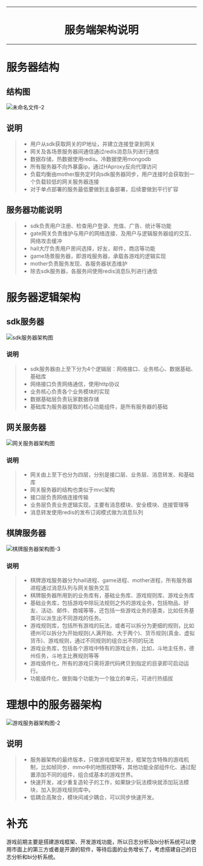 ***
# <center> 服务端架构说明
***
# 服务器结构

## 结构图

![未命名文件-2](/Users/huazhengyang/Downloads/未命名文件-2.png)

## 说明

> + 用户从sdk获取网关的IP地址，并建立连接登录到网关
> + 网关及各场景服务器间通信通过redis消息队列进行通信
> + 数据存储，热数据使用redis。冷数据使用mongodb
> + 所有服务器不向外暴露ip，通过HAproxy反向代理访问
> + 负载均衡由mother服务定时向sdk服务器同步，用户连接时会获取到一个负载较低的网关服务器连接  
> + 对于单点部署的服务最低要做到主备部署，后续要做到平行扩容



## 服务器功能说明

> + sdk负责用户注册、检查用户登录、充值、广告、统计等功能
> + gate网关负责维护与用户的网络连接、及用户与逻辑服务器组的交互、网络攻击缓冲
> + hall大厅负责用户房间选择，好友，邮件，商店等功能
> + game场景服务器，即游戏服务器，承载各游戏的逻辑实现
> + mother负责服务发现、各服务器状态维护
> + 除去sdk服务器，各服务间使用redis消息队列进行通信



# 服务器逻辑架构

## sdk服务器

![sdk服务器架构图](/Users/huazhengyang/Downloads/sdk服务器架构图.png)

### 说明

> + sdk服务器由上至下分为4个逻辑层：网络接口、业务核心、数据基础、基础库
> + 网络接口负责网络通信，使用http协议
> + 业务核心负责各个业务模块的实现
> + 数据基础层负责玩家数据存储
> + 基础库为服务器提取的核心功能组件，是所有服务器的基础



## 网关服务器

![网关服务器架构图](/Users/huazhengyang/Downloads/网关服务器架构图.png)



### 说明

> + 网关由上至下也分为四层，分别是接口层、业务层、消息转发、和基础库
> + 网关服务器的结构也类似于mvc架构
> + 接口层负责网络连接传输
> + 业务层负责业务逻辑实现，主要有消息模块、安全模块、连接管理等
> + 消息转发使用redis的发布订阅模式做为消息队列



## 棋牌服务器

![棋牌服务器架构图-3](/Users/huazhengyang/Downloads/棋牌服务器架构图-3.png)

### 说明

> + 棋牌游戏服务器分为hall进程、game进程、mother进程，所有服务器进程通过消息队列与网关服务交互
> + 棋牌服务器所用到的业务库有，基础业务库、游戏规则库、游戏业务库
> + 基础业务库，包括游戏中除玩法规则之外的游戏业务，包括物品、好友、活动、邮件、商城等等，还包括一些游戏业务的基类，比如任务基类可以派生出不同游戏的任务。
> + 游戏规则库，包括所有游戏的玩法，或者可以拆分为更细的规则，比如德州可以拆分为开始规则(人满开始、大于两个)、货币规则(真金、虚拟货币)、游戏规则，通过不同规则的组合出不同的玩法
> + 游戏业务库，包括各个游戏中特有的游戏业务，比如，斗地主任务，德州任务，斗地主比赛规则等等
> + 游戏插件化，所有的游戏只需将源代码拷贝到指定的目录即可启动运行。
> + 功能插件化，做到每个功能为一个独立的单元，可进行热插拔



# 理想中的服务器架构

![游戏服务器架构图-2](/Users/huazhengyang/Downloads/游戏服务器架构图-2.png)

## 说明

> + 服务器架构的最终版本，只做游戏框架开发，框架包含特殊的游戏机制，比如帧同步、mmo中的地图视野等，其他功能全部组件化、通过配置添加不同的组件，组合成基本的游戏世界。
> + 快速开发，减少重复造轮子的工作，如果缺少玩法模块就添加玩法模块，加入到游戏规则库中。
> + 低耦合高聚合，模块间减少耦合，可以同步快速开发。



# 补充

游戏前期主要是搭建游戏框架、开发游戏功能，所以日志分析及bi分析系统可以使用市面上的第三方或者是开源的软件，等待后面的业务增长了，考虑搭建自己的日志分析和bi分析系统。